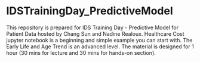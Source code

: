 # IDSTrainingDay_PredictiveModel
This repository is prepared for IDS Training Day - Predictive Model for Patient Data hosted by Chang Sun and Nadine Realoux. Healthcare Cost jupyter notebook is a beginning and simple example you can start with. The Early Life and Age Trend is an advanced level. The material is designed for 1 hour (30 mins for lecture and 30 mins for hands-on section).
